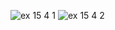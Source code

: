 ![ex 15 4 1](https://github.com/65030034/03376836-OOP-2566-Lab-15/assets/144875017/9734ab95-cf22-4938-b48a-ba5f8713ce00)
![ex 15 4 2](https://github.com/65030034/03376836-OOP-2566-Lab-15/assets/144875017/fd12335b-9ced-414e-8f77-f032c106b137)
